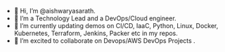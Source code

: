 - 👋 Hi, I’m @aishwaryasarath.
- 👀 I’m a Technology Lead and a DevOps/Cloud engineer.
- 🌱 I’m currently updating demos on CI/CD, IaaC, Python, Linux, Docker, Kubernetes, Terraform, Jenkins, Packer etc in my repos.
- 💞️ I’m excited to collaborate on Devops/AWS DevOps Projects .

<!---
aishwaryasarath/aishwaryasarath is a ✨ special ✨ repository because its `README.md` (this file) appears on your GitHub profile.
You can click the Preview link to take a look at your changes.
--->
